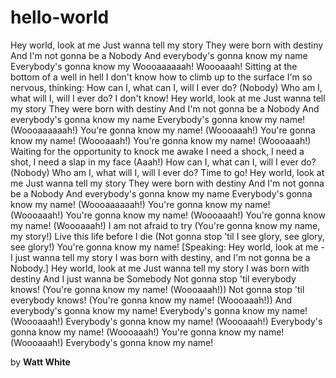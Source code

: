# hello-world

Hey world, look at me
Just wanna tell my story
They were born with destiny
And I'm not gonna be a Nobody
And everybody's gonna know my name
Everybody's gonna know my
Woooaaaaaah! Woooaaah!
Sitting at the bottom of a well in hell
I don't know how to climb up to the surface
I'm so nervous, thinking:
How can I, what can I, will I ever do? (Nobody)
Who am I, what will I, will I ever do?
I don't know!
Hey world, look at me
Just wanna tell my story
They were born with destiny
And I'm not gonna be a Nobody
And everybody's gonna know my name
Everybody's gonna know my name! (Woooaaaaaah!)
You're gonna know my name! (Woooaaah!)
You're gonna know my name! (Woooaaah!)
You're gonna know my name! (Woooaaah!)
Waiting for the opportunity to knock me awake
I need a shock, I need a shot, I need a slap in my face (Aaah!)
How can I, what can I, will I ever do? (Nobody)
Who am I, what will I, will I ever do?
Time to go!
Hey world, look at me
Just wanna tell my story
They were born with destiny
And I'm not gonna be a Nobody
And everybody's gonna know my name
Everybody's gonna know my name! (Woooaaaaaah!)
You're gonna know my name! (Woooaaah!)
You're gonna know my name! (Woooaaah!)
You're gonna know my name! (Woooaaah!)
I am not afraid to try (You're gonna know my name, my story!)
Live this life before I die (Not gonna stop 'til I see glory, see glory, see glory!)
You're gonna know my name!
[Speaking: Hey world, look at me - I just wanna tell my story
I was born with destiny, and I'm not gonna be a Nobody.]
Hey world, look at me
Just wanna tell my story
I was born with destiny
And I just wanna be Somebody
Not gonna stop 'til everybody knows!
(You're gonna know my name! (Woooaaah!))
Not gonna stop 'til everybody knows!
(You're gonna know my name! (Woooaaah!))
And everybody's gonna know my name!
Everybody's gonna know my name! (Woooaaah!)
Everybody's gonna know my name! (Woooaaah!)
Everybody's gonna know my name! (Woooaaah!)
You're gonna know my name! (Woooaaah!)
Everybody's gonna know my name!

by **Watt White**